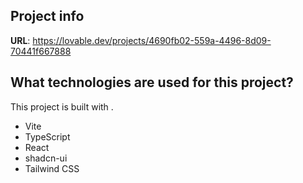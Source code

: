 

## Project info

**URL**: https://lovable.dev/projects/4690fb02-559a-4496-8d09-70441f667888


## What technologies are used for this project?

This project is built with .

- Vite
- TypeScript
- React
- shadcn-ui
- Tailwind CSS

